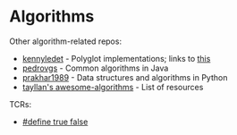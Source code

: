 # Algorithms
Other algorithm-related repos:
- [kennyledet](https://github.com/kennyledet/Algorithm-Implementations) - Polyglot implementations; links to [this](http://algorithm.zone/)
- [pedrovgs](https://github.com/pedrovgs/Algorithms) - Common algorithms in Java
- [prakhar1989](https://github.com/prakhar1989/Algorithms) - Data structures and algorithms in Python
- [tayllan's awesome-algorithms](https://github.com/tayllan/awesome-algorithms) - List of resources

TCRs:
- [#define true false](https://github.com/fischerq/NWERC-cheatsheet)
